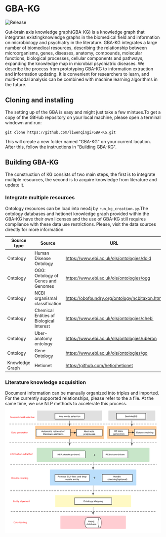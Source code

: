 # GBA-KG 

![Release](https://img.shields.io/badge/Release-Ver1.0.0-blue.svg)

Gut-brain axis knowledge graph(GBA-KG) is a knowledge graph that integrates existingknowledge graphs in the biomedical field and information on microbiology and psychiatry in the literature. GBA-KG integrates a large number of biomedical resources, describing the relationship between microorganisms, genes, diseases, anatomy, compounds, molecular functions, biological processes, cellular components and pathways, expanding the knowledge map in microbial psychiatric diseases. We describe the process from prototyping GBA-KG to information extraction and information updating. It is convenient for researchers to learn, and multi-modal analysis can be combined with machine learning algorithms in the future.  

## Cloning and installing 

The setting up of the GBA is easy and might just take a few mintues.To get a copy of the GitHub repository on your local machine, please open a terminal windown and run:  
```
git clone https://github.com/liwenqingi/GBA-KG.git
```  
This will create a new folder named "GBA-KG" on your current location. After this, follow the instructions in "Building GBA-KG".  
## Building GBA-KG  
The construction of KG consists of two main steps, the first is to integrate multiple resources, the second is to acquire knowledge from literature and update it.  
### Integrate multiple resources  
Ontology resources can be load into neo4j by `run_kg_creation.py`.The ontology databases and hetionet knowledge graph provided within the GBA-KG have their own licenses and the use of GBA-KG still requires compliance with these data use restrictions. Please, visit the data sources directly for more information:  

| Source type | Source | URL |
| --- | --- | --- |
| Ontology | Human Disease Ontology | https://www.ebi.ac.uk/ols/ontologies/doid | 
| Ontology | OGG: Ontology of Genes and Genomes | https://www.ebi.ac.uk/ols/ontologies/ogg |
| Ontology | NCBI organismal classification | https://obofoundry.org/ontology/ncbitaxon.html |
| Ontology | Chemical Entities of Biological Interest | https://www.ebi.ac.uk/ols/ontologies/chebi |
| Ontology | Uber-anatomy ontology | https://www.ebi.ac.uk/ols/ontologies/uberon |
| Ontology | Gene Ontology | https://www.ebi.ac.uk/ols/ontologies/go |
| Knowledge Graph | Hetionet | https://github.com/hetio/hetionet | 
### Literature knowledge acquisition
Document information can be manually organized into triples and imported. For the currently supported relationships, please refer to the a file. At the same time, we use NLP methods to accelerate this process.  
![Process](https://github.com/liwenqingi/GBA-KG/blob/main/NLP_process.png)
